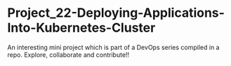 # Project_22-Deploying-Applications-Into-Kubernetes-Cluster
An interesting mini project which is part of a DevOps series compiled in a repo. Explore, collaborate and contribute!!
